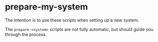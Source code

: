 # prepare-my-system

The intention is to use these scripts when setting up a new system.

The `prepare-<system>` scripts are not fully automatic, but should guide you through the process.
